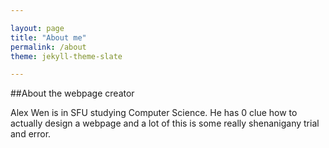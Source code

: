 ```yaml
---

layout: page
title: "About me"
permalink: /about
theme: jekyll-theme-slate

---
```


##About the webpage creator

Alex Wen is in SFU studying Computer Science. He has 0 clue how to actually design a webpage and a lot of this is some really shenanigany trial and error.
